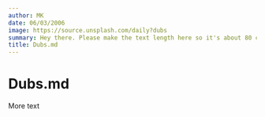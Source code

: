 ```yaml
---
author: MK
date: 06/03/2006
image: https://source.unsplash.com/daily?dubs
summary: Hey there. Please make the text length here so it's about 80 characters...
title: Dubs.md
---
```


# Dubs.md

More text
